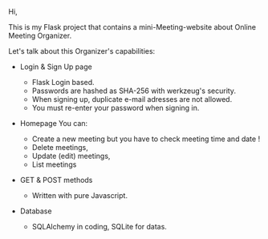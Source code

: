 Hi,

This is my Flask project that contains a mini-Meeting-website about Online Meeting Organizer.

Let's talk about this Organizer's capabilities:

- Login & Sign Up page
  - Flask Login based.
  - Passwords are hashed as SHA-256 with werkzeug's security.
  - When signing up, duplicate e-mail adresses are not allowed.
  - You must re-enter your password when signing in.

- Homepage
    You can:
    - Create a new meeting but you have to check meeting time and date ! 
    - Delete meetings,
    - Update (edit) meetings,
    - List meetings
   
- GET & POST methods
  - Written with pure Javascript.
 
- Database
  - SQLAlchemy in coding, SQLite for datas.
